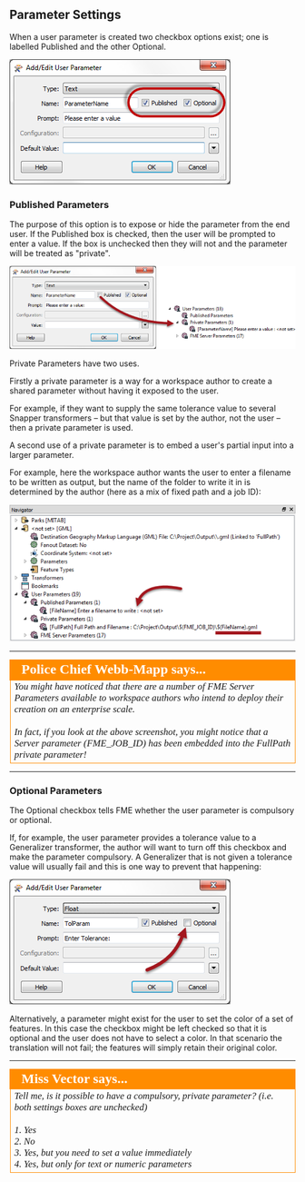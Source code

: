 ## Parameter Settings ##

When a user parameter is created two checkbox options exist; one is labelled Published and the other Optional.

![](./Images/Img1.32.ParameterSettings.png)


### Published Parameters ###
The purpose of this option is to expose or hide the parameter from the end user. If the Published box is checked, then the user will be prompted to enter a value. If the box is unchecked then they will not and the parameter will be treated as "private".

![](./Images/Img1.33.MakingAPrivateParameter.png)

Private Parameters have two uses. 

Firstly a private parameter is a way for a workspace author to create a shared parameter without having it exposed to the user.

For example, if they want to supply the same tolerance value to several Snapper transformers – but that value is set by the author, not the user – then a private parameter is used. 

A second use of a private parameter is to embed a user's partial input into a larger parameter.

For example, here the workspace author wants the user to enter a filename to be written as output, but the name of the folder to write it in is determined by the author (here as a mix of fixed path and a job ID):

![](./Images/Img1.34.EmbeddedPrivateParameter.png)

---

<!--Person X Says Section-->

<table style="border-spacing: 0px">
<tr>
<td style="vertical-align:middle;background-color:darkorange;border: 2px solid darkorange">
<i class="fa fa-quote-left fa-lg fa-pull-left fa-fw" style="color:white;padding-right: 12px;vertical-align:text-top"></i>
<span style="color:white;font-size:x-large;font-weight: bold;font-family:serif">Police Chief Webb-Mapp says...</span>
</td>
</tr>

<tr>
<td style="border: 1px solid darkorange">
<span style="font-family:serif; font-style:italic; font-size:larger">
You might have noticed that there are a number of FME Server Parameters available to workspace authors who intend to deploy their creation on an enterprise scale.
<br><br>In fact, if you look at the above screenshot, you might notice that a Server parameter (FME_JOB_ID) has been embedded into the FullPath private parameter!
</span>
</td>
</tr>
</table>

---

### Optional Parameters ###

The Optional checkbox tells FME whether the user parameter is compulsory or optional. 

If, for example, the user parameter provides a tolerance value to a Generalizer transformer, the author will want to turn off this checkbox and make the parameter compulsory. A Generalizer that is not given a tolerance value will usually fail and this is one way to prevent that happening:

![](./Images/Img1.35.NonOptionalParameter.png)

Alternatively, a parameter might exist for the user to set the color of a set of features. In this case the checkbox might be left checked so that it is optional and the user does not have to select a color. In that scenario the translation will not fail; the features will simply retain their original color.

---

<!--Person X Says Section-->

<table style="border-spacing: 0px">
<tr>
<td style="vertical-align:middle;background-color:darkorange;border: 2px solid darkorange">
<i class="fa fa-quote-left fa-lg fa-pull-left fa-fw" style="color:white;padding-right: 12px;vertical-align:text-top"></i>
<span style="color:white;font-size:x-large;font-weight: bold;font-family:serif">Miss Vector says...</span>
</td>
</tr>

<tr>
<td style="border: 1px solid darkorange">
<span style="font-family:serif; font-style:italic; font-size:larger">
Tell me, is it possible to have a compulsory, private parameter? (i.e. both settings boxes are unchecked)
<br><br>1. Yes
<br>2. No
<br>3. Yes, but you need to set a value immediately
<br>4. Yes, but only for text or numeric parameters
</span>
</td>
</tr>
</table>
